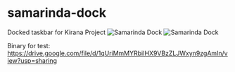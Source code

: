 # samarinda-dock
Docked taskbar for Kirana Project
![Samarinda Dock](https://github.com/kirana-a2district/samarinda-dock/raw/main/screenshots/Screenshot_20220621_231252.png)
![Samarinda Dock](https://github.com/kirana-a2district/samarinda-dock/raw/main/screenshots/Screenshot_20220621_231308.png)


Binary for test: https://drive.google.com/file/d/1qUriMmMYRbiIHX9VBzZLJWxyn9zgAmIn/view?usp=sharing
